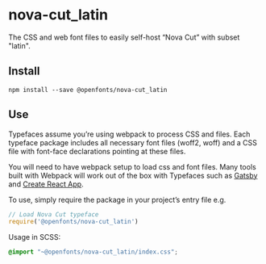 
# nova-cut_latin

The CSS and web font files to easily self-host “Nova Cut” with subset "latin".

## Install

`npm install --save @openfonts/nova-cut_latin`

## Use

Typefaces assume you’re using webpack to process CSS and files. Each typeface
package includes all necessary font files (woff2, woff) and a CSS file with
font-face declarations pointing at these files.

You will need to have webpack setup to load css and font files. Many tools built
with Webpack will work out of the box with Typefaces such as [Gatsby](https://github.com/gatsbyjs/gatsby)
and [Create React App](https://github.com/facebookincubator/create-react-app).

To use, simply require the package in your project’s entry file e.g.

```javascript
// Load Nova Cut typeface
require('@openfonts/nova-cut_latin')
```

Usage in SCSS:
```scss
@import "~@openfonts/nova-cut_latin/index.css";
```

